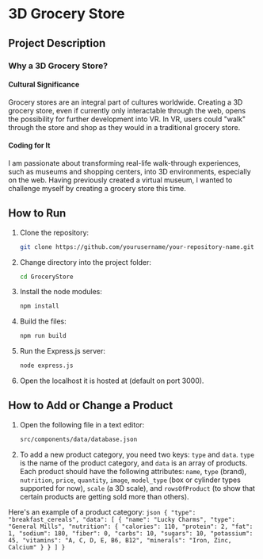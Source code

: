# 3D Grocery Store 

## Project Description

### Why a 3D Grocery Store?

#### Cultural Significance
Grocery stores are an integral part of cultures worldwide. Creating a 3D grocery store, even if currently only interactable through the web, opens the possibility for further development into VR. In VR, users could "walk" through the store and shop as they would in a traditional grocery store.

#### Coding for It
I am passionate about transforming real-life walk-through experiences, such as museums and shopping centers, into 3D environments, especially on the web. Having previously created a virtual museum, I wanted to challenge myself by creating a grocery store this time.

## How to Run

1. Clone the repository:
    ```sh
    git clone https://github.com/yourusername/your-repository-name.git
    ```

2. Change directory into the project folder:
    ```sh
    cd GroceryStore
    ```

3. Install the node modules:
    ```sh
    npm install
    ```

4. Build the files:
    ```sh
    npm run build
    ```

5. Run the Express.js server:
    ```sh
    node express.js
    ```

6. Open the localhost it is hosted at (default on port 3000).

## How to Add or Change a Product

1. Open the following file in a text editor:
    ```sh
    src/components/data/database.json
    ```

2. To add a new product category, you need two keys: `type` and `data`. `type` is the name of the product category, and `data` is an array of products. Each product should have the following attributes: `name`, `type` (brand), `nutrition`, `price`, `quantity`, `image`, `model_type` (box or cylinder types supported for now), `scale` (a 3D scale), and `rowsOfProduct` (to show that certain products are getting sold more than others).

Here's an example of a product category:
    ```json
    {
        "type": "breakfast_cereals",
        "data": [
            {
                "name": "Lucky Charms",
                "type": "General Mills",
                "nutrition": {
                    "calories": 110,
                    "protein": 2,
                    "fat": 1,
                    "sodium": 180,
                    "fiber": 0,
                    "carbs": 10,
                    "sugars": 10,
                    "potassium": 45,
                    "vitamins": "A, C, D, E, B6, B12",
                    "minerals": "Iron, Zinc, Calcium"
                }
            }
        ]
    }
    ```

